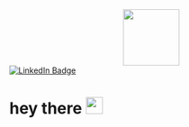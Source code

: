 <div id="header" align="center">
<img src="https://media.giphy.com/media/SWoSkN6DxTszqIKEqv/giphy.gif" width="100"/>
</div>
<div id="badges">
<a href="www.linkedin.com/in/egor-sabantsau-10099019b">
    <img src="https://img.shields.io/badge/LinkedIn-blue?style=for-the-badge&logo=linkedin&logoColor=white" alt="LinkedIn Badge"/>
  </a>
  </div>
  <img src="https://komarev.com/ghpvc/?username=egorsv1985&style=flat-square&color=blue" alt=""/>
  <h1>
  hey there
  <img src="https://media.giphy.com/media/hvRJCLFzcasrR4ia7z/giphy.gif" width="30px"/>
</h1>